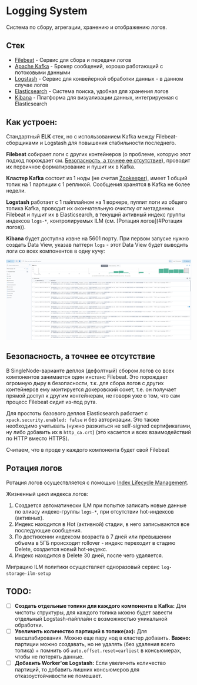 # Logging System

Система по сбору, агрегации, хранению и отображению логов.

## Стек

- [Filebeat](https://www.elastic.co/products/beats/filebeat) - Сервис для сбора и передачи логов
- [Apache Kafka](https://kafka.apache.org/) - Брокер сообщений, хорошо работающий с потоковыми данными
- [Logstash](https://www.elastic.co/products/logstash) - Сервис для конвейерной обработки данных - в данном случае логов
- [Elasticsearch](https://www.elastic.co/) - Система поиска, удобная для хранения логов
- [Kibana](https://www.elastic.co/kibana/) - Платформа для визуализации данных, интегрируемая с Elasticsearch

## Как устроен:

Стандартный **ELK** стек, но с использованием Kafka между Filebeat-сборщиками и Logstash для повышения стабильности последнего.

**Filebeat** собирает логи с других контейнеров (о проблеме, которую этот подход порождает см. [Безопасность, а точнее ее отсутствие](#Безопасность)), проводит их первичное форматирование и пушит их в Kafka.

**Кластер Kafka** состоит из 1 ноды (не считая [Zookeeper](https://zookeeper.apache.org/)), имеет 1 общий топик на 1 партиции c 1 репликой.
Сообщения хранятся в Kafka не более недели.

**Logstash** работает с 1 пайплайном на 1 воркере, пуллит логи из общего топика Kafka, проводит их окончательную очистку от метаданных Filebeat и пушит их в Elasticsearch, в текущий активный индекс группы индексов `logs-*`, контролируемых ILM (см. [Ротация логов](#Ротация логов)).

**Kibana** будет доступна извне на 5601 порту. При первом запуске нужно создать Data View, указав паттерн `logs` - этот Data View будет выводить логи со всех компонентов в одну кучу:

<p align="center">
  <img src="https://github.com/P90Master/steamdb/blob/main/docs/img/logs_gui.png" alt="Logs GUI">
</p>

## Безопасность, а точнее ее отсутствие

В SingleNode-варианте деплоя (дефолтный) сбором логов со всех компонентов занимается один инстанс Filebeat.
Это порождает огромную дыру в безопасности, т.к. для сбора логов с других контейнеров ему монтируется докеровский сокет,
т.е. он получает прямой доступ к другим контейнерам, не говоря уже о том, что сам процесс Filebeat сидит из-под рута.

Для простоты базового деплоя Elasticsearch работает с `xpack.security.enabled: false` и без авторизации. Это также необходимо учитывать (нужно разжиться не self-signed сертификатами, ну либо добавить их в `http_ca.crt`) (это касается и всех взаимодействий по HTTP вместо HTTPS).

Считаем, что в проде у каждого компонента будет свой Filebeat

## Ротация логов

Ротация логов осуществляется с помощью [Index Lifecycle Management](https://www.elastic.co/guide/en/elasticsearch/reference/current/ilm.html).

Жизненный цикл индекса логов:

1. Создается автоматически ILM при попытке записать новые данные по элиасу индекс-группы `logs-*`, при отсутствии hot-индексов (активных).
2. Индекс находится в Hot (активной) стадии, в него записываются все последующие сообщения.
3. По достижении индексом возраста в 7 дней или превышении объема в 5ГБ происходит rollover - индекс переходит в стадию Delete, создается новый hot-индекс.
4. Индекс находится в Delete 30 дней, после чего удаляется.

Миграцию ILM политики осуществляет одноразовый сервис `log-storage-ilm-setup`

## TODO:

- [ ] **Создать отдельные топики для каждого компонента в Kafka:** Для чистоты структуры, для каждого топика можно будет завести отдельный Logstash-пайплайн с возможностью уникальной обработки.
- [ ] **Увеличить количество партиций в топике(ах):** Для масштабирования. Можно еще пару нод в кластер добавить. **Важно:** партиции можно создавать, но не удалять (без удаления всего топика) + помнить об `auto.offset.reset=earliest` в консьюмерах, чтобы не потерять данные.
- [ ] **Добавить Worker'ов Logstash:** Если увеличить количество партиций, то добавить лишних консьюмеров для отказоустойчивости не помешает.
